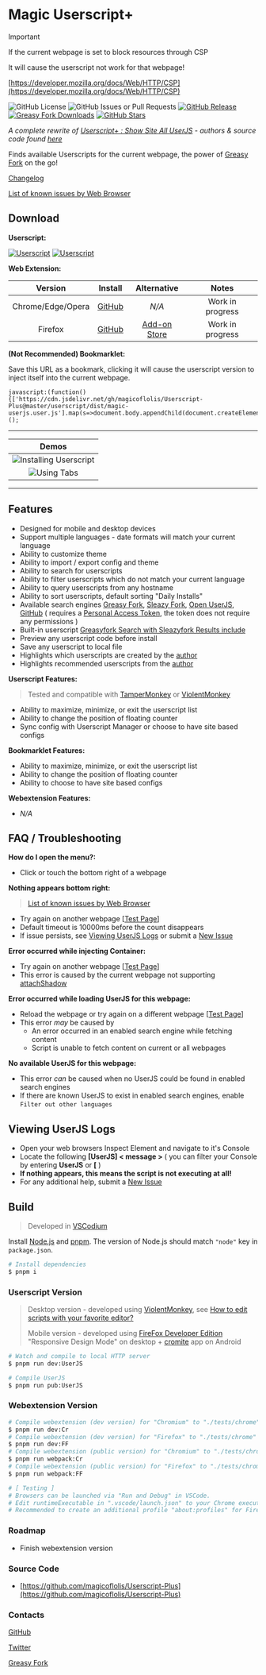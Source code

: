 # Magic Userscript+

> [!IMPORTANT]
> If the current webpage is set to block resources through CSP
>
> It will cause the userscript not work for that webpage!
>
> [https://developer.mozilla.org/docs/Web/HTTP/CSP](https://developer.mozilla.org/docs/Web/HTTP/CSP)

![GitHub License](https://img.shields.io/github/license/magicoflolis/Userscript-Plus?style=flat-square)
![GitHub Issues or Pull Requests](https://img.shields.io/github/issues/magicoflolis/Userscript-Plus?style=flat-square)
[![GitHub Release](https://img.shields.io/github/release/magicoflolis/Userscript-Plus?style=flat-square)](https://github.com/magicoflolis/Userscript-Plus/releases/latest)
[![Greasy Fork Downloads](https://img.shields.io/greasyfork/dt/421603?style=flat-square)](https://greasyfork.org/scripts/421603)
[![GitHub Stars](https://img.shields.io/github/stars/magicoflolis/Userscript-Plus?style=flat-square)](https://github.com/magicoflolis/Userscript-Plus/stargazers)

*A complete rewrite of [Userscript+ : Show Site All UserJS](https://github.com/jae-jae/Userscript-Plus#userscript) - authors & source code found [here](https://github.com/jae-jae/Userscript-Plus)*

Finds available Userscripts for the current webpage, the power of [Greasy Fork](https://greasyfork.org) on the go!

[Changelog](https://github.com/magicoflolis/Userscript-Plus/releases)

[List of known issues by Web Browser](https://github.com/magicoflolis/Userscript-Plus/blob/master/browser-issues.md)

## **Download**

**Userscript:**

[![Userscript](https://img.shields.io/badge/Userscript-Download-brightgreen.svg?style=flat-square&label=Greasy+Fork&logo=javascript&logoColor=white)](https://github.com/magicoflolis/Magic-PH/blob/master/dist/UserJS/magicph.user.js?raw=1)
[![Userscript](https://img.shields.io/badge/Userscript-Download-brightgreen.svg?style=flat-square&label=GitHub+Repo&logo=javascript&logoColor=white)](https://github.com/magicoflolis/Magic-PH/blob/master/dist/UserJS/magicph.user.js?raw=1)

**Web Extension:**

| Version | Install | Alternative | Notes |
|:----------:|:----------:|:----------:|:----------:|
| Chrome/Edge/Opera | [GitHub](https://github.com/magicoflolis/Userscript-Plus/releases) | *N/A* | Work in progress |
| Firefox | [GitHub](https://github.com/magicoflolis/Userscript-Plus/releases) | [Add-on Store](https://addons.mozilla.org/firefox/addon/userscript-plus/) | Work in progress |

**(Not Recommended) Bookmarklet:**

Save this URL as a bookmark, clicking it will cause the userscript version to inject itself into the current webpage.

```JS
javascript:(function(){['https://cdn.jsdelivr.net/gh/magicoflolis/Userscript-Plus@master/userscript/dist/magic-userjs.user.js'].map(s=>document.body.appendChild(document.createElement('script')).src=s)})();
```

---

| Demos |
|:----------:|
|![Installing Userscript](https://raw.githubusercontent.com/magicoflolis/Userscript-Plus/master/assets/install-userscript.gif)|
|![Using Tabs](https://raw.githubusercontent.com/magicoflolis/Userscript-Plus/master/assets/using-tabs.gif)|

---

## Features

* Designed for mobile and desktop devices
* Support multiple languages - date formats will match your current language
* Ability to customize theme
* Ability to import / export config and theme
* Ability to search for userscripts
* Ability to filter userscripts which do not match your current language
* Ability to query userscripts from any hostname
* Ability to sort userscripts, default sorting "Daily Installs"
* Available search engines [Greasy Fork](https://greasyfork.org), [Sleazy Fork](https://sleazyfork.org), [Open UserJS](https://openuserjs.org), [GitHub](https://github.com/search?l=JavaScript&o=desc&q="==UserScript==") ( requires a [Personal Access Token](https://github.com/settings/tokens), the token does not require any permissions )
* Built-in userscript [Greasyfork Search with Sleazyfork Results include](https://greasyfork.org/scripts/23840)
* Preview any userscript code before install
* Save any userscript to local file
* Highlights which userscripts are created by the [author](https://greasyfork.org/users/166061)
* Highlights recommended userscripts from the [author](https://greasyfork.org/users/166061)

**Userscript Features:**

> Tested and compatible with [TamperMonkey](https://www.tampermonkey.net/) or [ViolentMonkey](https://violentmonkey.github.io/)

* Ability to maximize, minimize, or exit the userscript list
* Ability to change the position of floating counter
* Sync config with Userscript Manager or choose to have site based configs

**Bookmarklet Features:**

* Ability to maximize, minimize, or exit the userscript list
* Ability to change the position of floating counter
* Ability to choose to have site based configs

**Webextension Features:**

* *N/A*

## FAQ / Troubleshooting

**How do I open the menu?:**

* Click or touch the bottom right of a webpage

**Nothing appears bottom right:**

> [List of known issues by Web Browser](https://github.com/magicoflolis/Userscript-Plus/blob/master/browser-issues.md)

* Try again on another webpage [[Test Page](https://youtube.com)]
* Default timeout is 10000ms before the count disappears
* If issue persists, see [Viewing UserJS Logs](#viewing-userjs-logs) or submit a [New Issue](https://github.com/magicoflolis/Magic-PH/issues/new/choose)

**Error occurred while injecting Container:**

* Try again on another webpage [[Test Page](https://youtube.com)]
* This error is caused by the current webpage not supporting [attachShadow](https://developer.mozilla.org/en-US/docs/Web/API/Element/attachShadow)

**Error occurred while loading UserJS for this webpage:**

* Reload the webpage or try again on a different webpage [[Test Page](https://youtube.com)]
* This error *may* be caused by
  * An error occurred in an enabled search engine while fetching content
  * Script is unable to fetch content on current or all webpages

**No available UserJS for this webpage:**

* This error *can* be caused when no UserJS could be found in enabled search engines
* If there are known UserJS to exist in enabled search engines, enable `Filter out other languages`

## Viewing UserJS Logs

* Open your web browsers Inspect Element and navigate to it's Console
* Locate the following **[UserJS] < message >** ( you can filter your Console by entering **UserJS** or **[** )
* **If nothing appears, this means the script is not executing at all!**
* For any additional help, submit a [New Issue](https://github.com/magicoflolis/Magic-PH/issues/new/choose)

## Build

> Developed in [VSCodium](https://vscodium.com)

Install [Node.js](https://nodejs.org/) and [pnpm](https://pnpm.io/). The version of Node.js should match `"node"` key in `package.json`.

``` sh
# Install dependencies
$ pnpm i
```

### Userscript Version

> Desktop version - developed using [ViolentMonkey](https://violentmonkey.github.io/), see [How to edit scripts with your favorite editor?](https://violentmonkey.github.io/posts/how-to-edit-scripts-with-your-favorite-editor/)
>
> Mobile version - developed using [FireFox Developer Edition](https://www.mozilla.org/firefox/developer/) "Responsive Design Mode" on desktop + [cromite](https://github.com/uazo/cromite) app on Android

``` sh
# Watch and compile to local HTTP server
$ pnpm run dev:UserJS

# Compile UserJS
$ pnpm run pub:UserJS
```

### Webextension Version

``` sh
# Compile webextension (dev version) for "Chromium" to "./tests/chrome"
$ pnpm run dev:Cr
# Compile webextension (dev version) for "Firefox" to "./tests/chrome"
$ pnpm run dev:FF
# Compile webextension (public version) for "Chromium" to "./tests/chrome"
$ pnpm run webpack:Cr
# Compile webextension (public version) for "Firefox" to "./tests/chrome"
$ pnpm run webpack:FF

# [ Testing ]
# Browsers can be launched via "Run and Debug" in VSCode.
# Edit runtimeExecutable in ".vscode/launch.json" to your Chrome executable.
# Recommended to create an additional profile "about:profiles" for Firefox.
```

### Roadmap

* Finish webextension version

### Source Code

* [https://github.com/magicoflolis/Userscript-Plus](https://github.com/magicoflolis/Userscript-Plus)

### Contacts

[GitHub](https://github.com/magicoflolis)

[Twitter](https://twitter.com/for_lollipops)

[Greasy Fork](https://greasyfork.org/users/166061)
